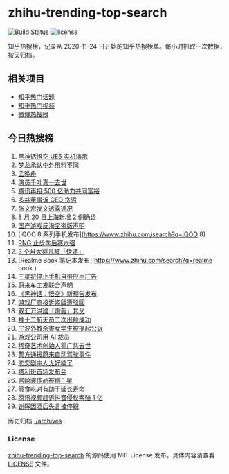 # zhihu-trending-top-search

[![Build Status](https://github.com/justjavac/zhihu-trending-top-search/workflows/ci/badge.svg?branch=main)](https://github.com/justjavac/zhihu-trending-top-search/actions)
[![license](https://img.shields.io/github/license/justjavac/zhihu-trending-top-search)](https://github.com/justjavac/zhihu-trending-top-search/blob/main/LICENSE)

知乎热搜榜，记录从 2020-11-24 日开始的知乎热搜榜单。每小时抓取一次数据，按天[归档](./archives)。

## 相关项目

- [知乎热门话题](https://github.com/justjavac/zhihu-trending-hot-questions)
- [知乎热门视频](https://github.com/justjavac/zhihu-trending-hot-video)
- [微博热搜榜](https://github.com/justjavac/weibo-trending-hot-search)

## 今日热搜榜

<!-- BEGIN -->
<!-- 最后更新时间 Fri Aug 20 2021 19:10:42 GMT+0800 (China Standard Time) -->

1. [黑神话悟空 UE5 实机演示](https://www.zhihu.com/search?q=黑神话悟空)
1. [梦龙承认中外用料不同](https://www.zhihu.com/search?q=梦龙)
1. [孟晚舟](https://www.zhihu.com/search?q=孟晚舟)
1. [演员千叶真一去世](https://www.zhihu.com/search?q=千叶真一)
1. [腾讯再投 500 亿助力共同富裕](https://www.zhihu.com/search?q=腾讯500亿)
1. [多益董事诉 CEO 贪污](https://www.zhihu.com/search?q=多益网络)
1. [张文宏发文透露近况](https://www.zhihu.com/search?q=张文宏)
1. [8 月 20 日上海新增 2 例确诊](https://www.zhihu.com/search?q=上海疫情)
1. [国产游戏反淘宝盗版声明](https://www.zhihu.com/search?q=国产游戏)
1. [iQOO 8 系列手机发布](https://www.zhihu.com/search?q=iQOO 8)
1. [RNG 止步季后赛六强](https://www.zhihu.com/search?q=RNG)
1. [3 个月大婴儿被「快递」](https://www.zhihu.com/search?q=婴儿被快递)
1. [Realme Book 笔记本发布](https://www.zhihu.com/search?q=realme book )
1. [三星将停止手机自带应用广告](https://www.zhihu.com/search?q=三星手机)
1. [蔚来车主发联合声明](https://www.zhihu.com/search?q=蔚来)
1. [《黑神话：悟空》新预告发布](https://www.zhihu.com/search?q=黑神话：悟空)
1. [游戏厂商投诉盗版遭驳回](https://www.zhihu.com/search?q=波西亚时光)
1. [双汇万洪建「炮轰」其父](https://www.zhihu.com/search?q=双汇)
1. [神十二航天员二次出舱成功](https://www.zhihu.com/search?q=神舟十二号)
1. [宁波外教杀害女学生被提起公诉](https://www.zhihu.com/search?q=宁波外教)
1. [游戏公司用 AI 裁员](https://www.zhihu.com/search?q=AI裁员)
1. [稀奇艺术创始人瞿广慈去世](https://www.zhihu.com/search?q=瞿广慈)
1. [警方通报蔚来自动驾驶事件](https://www.zhihu.com/search?q=蔚来)
1. [恋恋剧中人太好嗑了](https://www.zhihu.com/search?q=恋恋剧中人)
1. [塔利班首场发布会](https://www.zhihu.com/search?q=塔利班)
1. [宫崎骏作品被刷 1 星](https://www.zhihu.com/search?q=宫崎骏)
1. [零食吃对有助于延长寿命](https://www.zhihu.com/search?q=零食)
1. [腾讯视频起诉抖音侵权索赔 1 亿](https://www.zhihu.com/search?q=腾讯起诉抖音)
1. [谢晖因酒后失言被停职](https://www.zhihu.com/search?q=谢晖)

<!-- END -->

历史归档 [./archives](./archives)

### License

[zhihu-trending-top-search](https://github.com/justjavac/zhihu-trending-top-search)
的源码使用 MIT License 发布。具体内容请查看 [LICENSE](./LICENSE) 文件。

